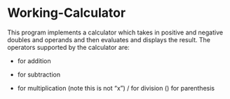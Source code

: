 # Working-Calculator

This program implements a calculator which takes in positive and negative doubles and operands and then evaluates and displays the result. 
The operators supported by the calculator are:
+ for addition
- for subtraction
* for multiplication (note this is not “x”)
/ for division
() for parenthesis 
